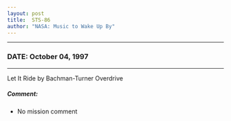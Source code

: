 ```yaml
---
layout: post
title:  STS-86
author: "NASA: Music to Wake Up By"
---
```


----
### DATE: October 04, 1997
----
Let It Ride by Bachman-Turner Overdrive

##### Comment:
* No mission comment
